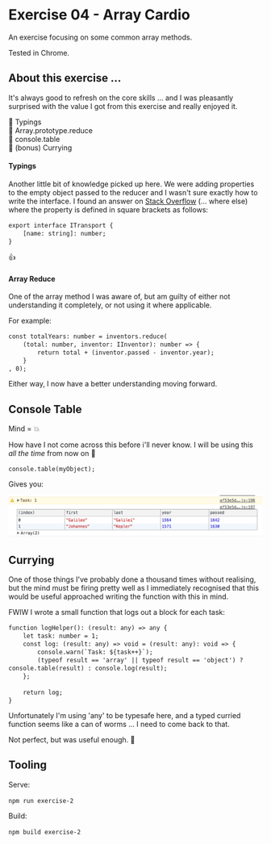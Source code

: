 # Exercise 04 - Array Cardio

An exercise focusing on some common array methods.

Tested in Chrome.

## About this exercise ...

It's always good to refresh on the core skills ... and I was pleasantly surprised with the value I got from this exercise and really enjoyed it.

:book: Typings <br/>
:book: Array.prototype.reduce <br/>
:book: console.table <br/>
:book: (bonus) Currying

#### Typings

Another little bit of knowledge picked up here. We were adding properties to the empty object passed to the reducer and I wasn't sure exactly how to write the interface. I found an answer on [Stack Overflow](https://stackoverflow.com/a/30841107) (... where else) where the property is defined in square brackets as follows:

```
export interface ITransport {
	[name: string]: number;
}
```

:thumbsup:

#### Array Reduce

One of the array method I was aware of, but am guilty of either not understanding it completely, or not using it where applicable.

For example:

```
const totalYears: number = inventors.reduce(
	(total: number, inventor: IInventor): number => {
		return total + (inventor.passed - inventor.year);
	}
, 0);
```

Either way, I now have a better understanding moving forward.

## Console Table

Mind = :collision:

How have I not come across this before i'll never know. I will be using this _all the time_ from now on :gem:

```
console.table(myObject);
```

Gives you:

![console table](./images/table.png "Console Table")

## Currying

One of those things I've probably done a thousand times without realising, but the mind must be firing pretty well as I immediately recognised that this would be useful approached writing the function with this in mind.

FWIW I wrote a small function that logs out a block for each task:

```
function logHelper(): (result: any) => any {
	let task: number = 1;
	const log: (result: any) => void = (result: any): void => {
		console.warn(`Task: ${task++}`);
		(typeof result == 'array' || typeof result == 'object') ? console.table(result) : console.log(result);
	};

	return log;
}
```
Unfortunately I'm using 'any' to be typesafe here, and a typed curried function seems like a can of worms ... I need to come back to that.

Not perfect, but was useful enough. :guitar:

## Tooling

Serve:

`npm run exercise-2`

Build:

`npm build exercise-2`
